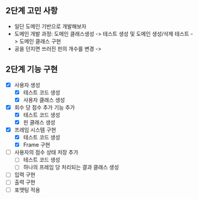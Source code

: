 ## 2단계 고민 사항
* 일단 도메인 기반으로 개발해보자
* 도메인 개발 과정: 도메인 클래스생성 -> 테스트 생성 및 도메인 생성/삭제 테스트 -> 도메인 클래스 구현
* 공을 던지면 쓰러진 핀의 개수를 변경 ->  

## 2단계 기능 구현
* [X] 사용자 생성
    * [X] 테스트 코드 생성
    * [X] 사용자 클래스 생성
* [X] 회수 당 점수 추가 기능 추가
    * [X] 테스트 코드 생성
    * [X] 핀 클래스 생성
* [X] 프레임 시스템 구현
    * [X] 테스트 코드 생성
    * [X] Frame 구현
* [ ] 사용자의 점수 상태 저장 추가
    * [ ] 테스트 코드 생성
    * [ ] 하나의 프레임 당 처리되는 결과 클래스 생성
* [ ] 입력 구현
* [ ] 출력 구현
* [ ] 포맷팅 적용
